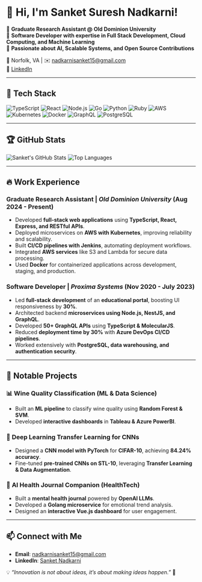 # 👋 Hi, I'm Sanket Suresh Nadkarni! 

🔹 **Graduate Research Assistant @ Old Dominion University**  
🔹 **Software Developer with expertise in Full Stack Development, Cloud Computing, and Machine Learning**  
🔹 **Passionate about AI, Scalable Systems, and Open Source Contributions**  

📍 Norfolk, VA | ✉️ [nadkarnisanket15@gmail.com](mailto:nadkarnisanket15@gmail.com)  
🔗 [LinkedIn](https://www.linkedin.com/in/sanket-nadkarni-ba1bb9151)  

---

## 🚀 Tech Stack

![TypeScript](https://img.shields.io/badge/-TypeScript-3178C6?style=flat&logo=typescript&logoColor=white)
![React](https://img.shields.io/badge/-React-61DAFB?style=flat&logo=react&logoColor=black)
![Node.js](https://img.shields.io/badge/-Node.js-339933?style=flat&logo=node.js&logoColor=white)
![Go](https://img.shields.io/badge/-Go-00ADD8?style=flat&logo=go&logoColor=white)
![Python](https://img.shields.io/badge/-Python-3776AB?style=flat&logo=python&logoColor=white)
![Ruby](https://img.shields.io/badge/-Ruby-CC342D?style=flat&logo=ruby&logoColor=white)
![AWS](https://img.shields.io/badge/-AWS-232F3E?style=flat&logo=amazon-aws&logoColor=white)
![Kubernetes](https://img.shields.io/badge/-Kubernetes-326CE5?style=flat&logo=kubernetes&logoColor=white)
![Docker](https://img.shields.io/badge/-Docker-2496ED?style=flat&logo=docker&logoColor=white)
![GraphQL](https://img.shields.io/badge/-GraphQL-E10098?style=flat&logo=graphql&logoColor=white)
![PostgreSQL](https://img.shields.io/badge/-PostgreSQL-336791?style=flat&logo=postgresql&logoColor=white)

---

## 🏆 GitHub Stats

![Sanket's GitHub Stats](https://github-readme-stats.vercel.app/api?username=Sanket1815&show_icons=true&theme=radical)
![Top Languages](https://github-readme-stats.vercel.app/api/top-langs/?username=Sanket1815&layout=compact&theme=radical)

---

## 🔥 Work Experience

### Graduate Research Assistant | *Old Dominion University* (Aug 2024 - Present)
- Developed **full-stack web applications** using **TypeScript, React, Express, and RESTful APIs**.
- Deployed microservices on **AWS with Kubernetes**, improving reliability and scalability.
- Built **CI/CD pipelines with Jenkins**, automating deployment workflows.
- Integrated **AWS services** like S3 and Lambda for secure data processing.
- Used **Docker** for containerized applications across development, staging, and production.

### Software Developer | *Proxima Systems* (Nov 2020 - July 2023)
- Led **full-stack development** of an **educational portal**, boosting UI responsiveness by **30%**.
- Architected backend **microservices using Node.js, NestJS, and GraphQL**.
- Developed **50+ GraphQL APIs** using **TypeScript & MolecularJS**.
- Reduced **deployment time by 30%** with **Azure DevOps CI/CD pipelines**.
- Worked extensively with **PostgreSQL, data warehousing, and authentication security**.

---

## 🔬 Notable Projects

### 📊 **Wine Quality Classification (ML & Data Science)**
- Built an **ML pipeline** to classify wine quality using **Random Forest & SVM**.
- Developed **interactive dashboards** in **Tableau & Azure PowerBI**.

### 🧠 **Deep Learning Transfer Learning for CNNs**
- Designed a **CNN model with PyTorch** for **CIFAR-10**, achieving **84.24% accuracy**.
- Fine-tuned **pre-trained CNNs on STL-10**, leveraging **Transfer Learning & Data Augmentation**.

### 🤖 **AI Health Journal Companion (HealthTech)**
- Built a **mental health journal** powered by **OpenAI LLMs**.
- Developed a **Golang microservice** for emotional trend analysis.
- Designed an **interactive Vue.js dashboard** for user engagement.

---

## 📫 Connect with Me
- **Email**: [nadkarnisanket15@gmail.com](mailto:nadkarnisanket15@gmail.com)
- **LinkedIn**: [Sanket Nadkarni](https://www.linkedin.com/in/sanket-nadkarni-ba1bb9151)

💡 *“Innovation is not about ideas, it’s about making ideas happen.”* 🚀

